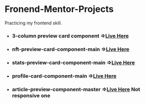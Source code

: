 # Fronend-Mentor-Projects

Practicing my frontend skill.

  <ul>
        <li>
            <h3>3-column preview card component =><a href="https://nervous-hodgkin-ec4ecc.netlify.app/">Live Here</a></h3>
        </li>
        <li>
            <h3>nft-preview-card-component-main =><a href="https://heuristic-bhaskara-b8dccc.netlify.app/">Live Here</a></h3>
        </li>
        <li>
            <h3>stats-preview-card-component-main =><a href="https://lucid-mahavira-f14fe7.netlify.app/">Live Here</a></h3>
        </li>
        <li>
            <h3>profile-card-component-main =><a href="https://optimistic-booth-50c555.netlify.app/">Live Here</a></h3>
        </li>
        <li>
            <h3>article-preview-component-master =><a href="https://adoring-jackson-ff66ea.netlify.app/">Live Here</a>  Not responsive one </h3>
        </li>
    </ul>
